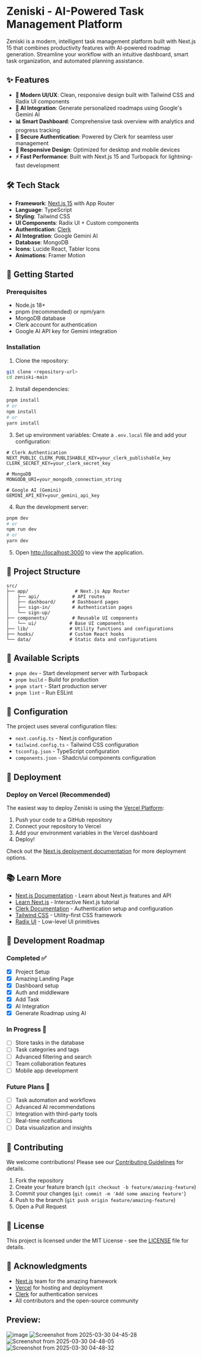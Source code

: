 # Zeniski - AI-Powered Task Management Platform

Zeniski is a modern, intelligent task management platform built with Next.js 15 that combines productivity features with AI-powered roadmap generation. Streamline your workflow with an intuitive dashboard, smart task organization, and automated planning assistance.

## ✨ Features

- **🚀 Modern UI/UX**: Clean, responsive design built with Tailwind CSS and Radix UI components
- **🤖 AI Integration**: Generate personalized roadmaps using Google's Gemini AI
- **📊 Smart Dashboard**: Comprehensive task overview with analytics and progress tracking
- **🔐 Secure Authentication**: Powered by Clerk for seamless user management
- **📱 Responsive Design**: Optimized for desktop and mobile devices
- **⚡ Fast Performance**: Built with Next.js 15 and Turbopack for lightning-fast development

## 🛠️ Tech Stack

- **Framework**: [Next.js 15](https://nextjs.org) with App Router
- **Language**: TypeScript
- **Styling**: Tailwind CSS
- **UI Components**: Radix UI + Custom components
- **Authentication**: [Clerk](https://clerk.com)
- **AI Integration**: Google Gemini AI
- **Database**: MongoDB
- **Icons**: Lucide React, Tabler Icons
- **Animations**: Framer Motion

## 🚀 Getting Started

### Prerequisites

- Node.js 18+ 
- pnpm (recommended) or npm/yarn
- MongoDB database
- Clerk account for authentication
- Google AI API key for Gemini integration

### Installation

1. Clone the repository:
```bash
git clone <repository-url>
cd zeniski-main
```

2. Install dependencies:
```bash
pnpm install
# or
npm install
# or
yarn install
```

3. Set up environment variables:
Create a `.env.local` file and add your configuration:
```env
# Clerk Authentication
NEXT_PUBLIC_CLERK_PUBLISHABLE_KEY=your_clerk_publishable_key
CLERK_SECRET_KEY=your_clerk_secret_key

# MongoDB
MONGODB_URI=your_mongodb_connection_string

# Google AI (Gemini)
GEMINI_API_KEY=your_gemini_api_key
```

4. Run the development server:
```bash
pnpm dev
# or
npm run dev
# or
yarn dev
```

5. Open [http://localhost:3000](http://localhost:3000) to view the application.

## 📁 Project Structure

```
src/
├── app/                 # Next.js App Router
│   ├── api/            # API routes
│   ├── dashboard/      # Dashboard pages
│   ├── sign-in/        # Authentication pages
│   └── sign-up/
├── components/         # Reusable UI components
│   └── ui/            # Base UI components
├── lib/               # Utility functions and configurations
├── hooks/             # Custom React hooks
└── data/              # Static data and configurations
```

## 🚦 Available Scripts

- `pnpm dev` - Start development server with Turbopack
- `pnpm build` - Build for production
- `pnpm start` - Start production server
- `pnpm lint` - Run ESLint

## 🔧 Configuration

The project uses several configuration files:
- `next.config.ts` - Next.js configuration
- `tailwind.config.ts` - Tailwind CSS configuration
- `tsconfig.json` - TypeScript configuration
- `components.json` - Shadcn/ui components configuration

## 🚀 Deployment

### Deploy on Vercel (Recommended)

The easiest way to deploy Zeniski is using the [Vercel Platform](https://vercel.com/new?utm_medium=default-template&filter=next.js&utm_source=create-next-app&utm_campaign=create-next-app-readme):

1. Push your code to a GitHub repository
2. Connect your repository to Vercel
3. Add your environment variables in the Vercel dashboard
4. Deploy!

Check out the [Next.js deployment documentation](https://nextjs.org/docs/app/building-your-application/deploying) for more deployment options.

## 📚 Learn More

- [Next.js Documentation](https://nextjs.org/docs) - Learn about Next.js features and API
- [Learn Next.js](https://nextjs.org/learn) - Interactive Next.js tutorial
- [Clerk Documentation](https://docs.clerk.com) - Authentication setup and configuration
- [Tailwind CSS](https://tailwindcss.com) - Utility-first CSS framework
- [Radix UI](https://www.radix-ui.com) - Low-level UI primitives

## 🎯 Development Roadmap

### Completed ✅
- [x] Project Setup
- [x] Amazing Landing Page
- [x] Dashboard setup
- [x] Auth and middleware
- [x] Add Task
- [x] AI Integration
- [x] Generate Roadmap using AI

### In Progress 🚧
- [ ] Store tasks in the database
- [ ] Task categories and tags
- [ ] Advanced filtering and search
- [ ] Team collaboration features
- [ ] Mobile app development

### Future Plans 🎯
- [ ] Task automation and workflows
- [ ] Advanced AI recommendations
- [ ] Integration with third-party tools
- [ ] Real-time notifications
- [ ] Data visualization and insights

## 🤝 Contributing

We welcome contributions! Please see our [Contributing Guidelines](CONTRIBUTING.md) for details.

1. Fork the repository
2. Create your feature branch (`git checkout -b feature/amazing-feature`)
3. Commit your changes (`git commit -m 'Add some amazing feature'`)
4. Push to the branch (`git push origin feature/amazing-feature`)
5. Open a Pull Request

## 📄 License

This project is licensed under the MIT License - see the [LICENSE](LICENSE) file for details.

## 🙏 Acknowledgments

- [Next.js](https://nextjs.org) team for the amazing framework
- [Vercel](https://vercel.com) for hosting and deployment
- [Clerk](https://clerk.com) for authentication services
- All contributors and the open-source community

## Preview:

![image](https://github.com/user-attachments/assets/705513dc-1975-483b-96f1-762d4bc40b63)
![Screenshot from 2025-03-30 04-45-28](https://github.com/user-attachments/assets/7128b143-c8a6-4d85-b1b7-4f36c499e384)
![Screenshot from 2025-03-30 04-48-05](https://github.com/user-attachments/assets/1fd3b92b-a5ba-4bcb-9065-8303a5b2a1be)
![Screenshot from 2025-03-30 04-48-32](https://github.com/user-attachments/assets/d12a4a87-486c-46cf-8453-0c2e927889fa)

